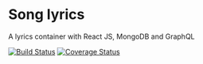 # Song lyrics
A lyrics container with React JS, MongoDB and GraphQL

[![Build Status](https://travis-ci.org/pedromdev/song-lyrics.svg?branch=master)](https://travis-ci.org/pedromdev/song-lyrics)
[![Coverage Status](https://coveralls.io/repos/github/pedromdev/song-lyrics/badge.svg?branch=master)](https://coveralls.io/github/pedromdev/song-lyrics?branch=master)

